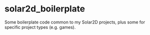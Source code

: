 solar2d_boilerplate
===================

Some boilerplate code common to my Solar2D projects, plus some for specific project types (e.g. games).
